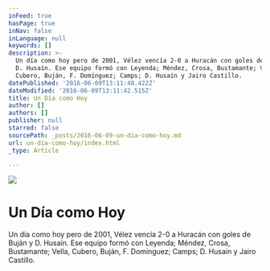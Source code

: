 ```yaml
---
inFeed: true
hasPage: true
inNav: false
inLanguage: null
keywords: []
description: >-
  Un día como hoy pero de 2001, Vélez vencía 2-0 a Huracán con goles de Buján y
  D. Husaín. Ese equipo formó con Leyenda; Méndez, Crosa, Bustamante; Vella,
  Cubero, Buján, F. Domínguez; Camps; D. Husaín y Jairo Castillo.
datePublished: '2016-06-09T13:11:48.422Z'
dateModified: '2016-06-09T13:11:42.515Z'
title: Un Día como Hoy
author: []
authors: []
publisher: null
starred: false
sourcePath: _posts/2016-06-09-un-dia-como-hoy.md
url: un-dia-como-hoy/index.html
_type: Article

---
```

![](https://the-grid-user-content.s3-us-west-2.amazonaws.com/5a4ad9b4-c59d-4032-b584-1d0ebf9c8daa.jpg)

# Un Día como Hoy

Un día como hoy pero de 2001, Vélez vencía 2-0 a Huracán con goles de Buján y D. Husaín. Ese equipo formó con Leyenda; Méndez, Crosa, Bustamante; Vella, Cubero, Buján, F. Domínguez; Camps; D. Husaín y Jairo Castillo.